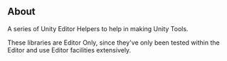 About
-----

A series of Unity Editor Helpers to help in making Unity Tools.

These libraries are Editor Only, since they've only been tested
within the Editor and use Editor facilities extensively.

